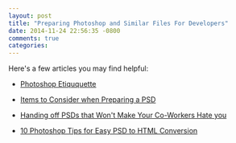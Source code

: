 ```yaml
---
layout: post
title: "Preparing Photoshop and Similar Files For Developers"
date: 2014-11-24 22:56:35 -0800
comments: true
categories:
---
```


Here's a few articles you may find helpful:

* [Photoshop Etiququette](http://photoshopetiquette.com/)
* [Items to Consider when Preparing a PSD](http://twosixcode.com/notes/view/items-to-consider-when-preparing-a-psd-for-handoff-to-a-web-developer)

* [Handing off PSDs that Won't Make Your Co-Workers Hate you](http://viget.com/inspire/handing-off-psds-that-wont-make-your-co-workers-hate-you)

* [10 Photoshop Tips for Easy PSD to HTML Conversion](http://xhtmlized.com/blog/10-photoshop-tips-easy-psd-html-conversion/)
